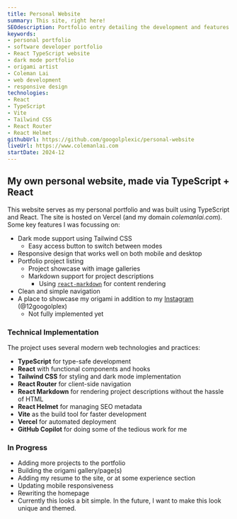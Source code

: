 ```yaml
---
title: Personal Website
summary: This site, right here!
SEOdescription: Portfolio entry detailing the development and features of colemanlai.com. Learn about the technical implementation of this personal website built with React, TypeScript, and modern web technologies.
keywords:
- personal portfolio
- software developer portfolio
- React TypeScript website
- dark mode portfolio
- origami artist
- Coleman Lai
- web development
- responsive design
technologies:
- React
- TypeScript
- Vite
- Tailwind CSS
- React Router
- React Helmet
githubUrl: https://github.com/googolplexic/personal-website
liveUrl: https://www.colemanlai.com
startDate: 2024-12
---
```


## My own personal website, made via TypeScript + React

This website serves as my personal portfolio and was built using TypeScript and React. The site is hosted on Vercel (and my domain *colemanlai.com*). Some key features I was focussing on:

- Dark mode support using Tailwind CSS
  - Easy access button to switch between modes
- Responsive design that works well on both mobile and desktop
- Portfolio project listing
  - Project showcase with image galleries
  - Markdown support for project descriptions
    - Using [`react-markdown`](https://github.com/remarkjs/react-markdown) for content rendering
- Clean and simple navigation
- A place to showcase my origami in addition to my [Instagram](https://www.instagram.com/12googolplex) (@12googolplex)
  - Not fully implemented yet

### Technical Implementation

The project uses several modern web technologies and practices:

- **TypeScript** for type-safe development
- **React** with functional components and hooks
- **Tailwind CSS** for styling and dark mode implementation
- **React Router** for client-side navigation
- **React Markdown** for rendering project descriptions without the hassle of HTML
- **React Helmet** for managing SEO metadata
- **Vite** as the build tool for faster development
- **Vercel** for automated deployment
- **GitHub Copilot** for doing some of the tedious work for me

### In Progress

- Adding more projects to the portfolio
- Building the origami gallery/page(s)
- Adding my resume to the site, or at some experience section
- Updating mobile responsiveness
- Rewriting the homepage
- Currently this looks a bit simple. In the future, I want to make this look unique and themed.
